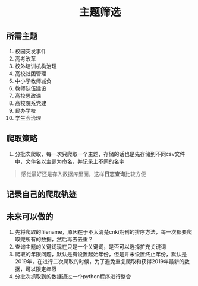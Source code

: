 # <center>主题筛选</center>
## 所需主题
1. 校园突发事件
2. 高考改革
3. 校外培训机构治理
4. 高校社团管理
5. 中小学教师减负
6. 教师队伍建设
7. 高校思政课
8. 高校院系党建
9. 民办学校
10. 学生会治理

## 爬取策略
1. 分批次爬取，每一次只爬取一个主题，存储的话也是先存储到不同csv文件中，文件名以主题为命名，并记录上不同的名字
> 感觉最好还是存入数据库里面，这样**日志查询**比较方便
## 记录自己的爬取轨迹

## 未来可以做的
1. 先将爬取的filename，原因在于不太清楚cnki期刊的排序方法，每一次都要爬取完所有的数据，然后再去去重？
2. 查询主题的关键词现在只是一个关键词，是否可以选择扩充关键词
3. 爬取的年限问题，默认是有设置起始年份，但是并未设置终止年份，默认是2019年，在进行二次爬取的时候，为了避免重复爬取和获得2019年最新的数据，可以限定年限
4. 分批次抓取到的数据通过一个python程序进行整合

